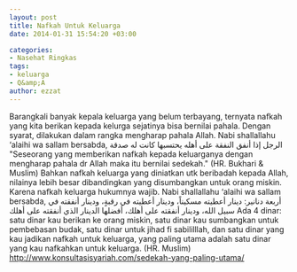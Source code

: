```yaml
---
layout: post
title: Nafkah Untuk Keluarga
date: 2014-01-31 15:54:20 +03:00

categories:
- Nasehat Ringkas
tags:
- keluarga
- Q&amp;A
author: ezzat
---
```

Barangkali banyak kepala keluarga yang belum terbayang, ternyata nafkah yang kita berikan kepada kelurga sejatinya bisa bernilai pahala. Dengan syarat, dilakukan dalam rangka mengharap pahala Allah. Nabi shallallahu ‘alaihi wa sallam bersabda,
الرجل إذا أنفق النفقة على أهله يحتسبها كانت له صدقة
"Seseorang yang memberikan nafkah kepada keluarganya dengan mengharap pahala dr Allah maka itu bernilai sedekah." (HR. Bukhari &amp; Muslim)
Bahkan nafkah keluarga yang diniatkan utk beribadah kepada Allah, nilainya lebih besar dibandingkan yang disumbangkan untuk orang miskin. Karena nafkah keluarga hukumnya wajib. Nabi shallallahu ‘alaihi wa sallam bersabda,
أربعة دنانير: دينار أعطيته مسكيناً، ودينار أعطيته في رقبةٍ، ودينار أنفقته في سبيل الله، ودينار أنفقته على أهلك، أفضلها الدينار الذي أنفقته على أهلك
Ada 4 dinar: satu dinar kau berikan ke orang miskin, satu dinar kau sumbangkan untuk pembebasan budak, satu dinar untuk jihad fi sabililllah, dan satu dinar yang kau jadikan nafkah untuk keluarga, yang paling utama adalah satu dinar yang kau nafkahkan untuk keluarga. (HR. Muslim)
http://www.konsultasisyariah.com/sedekah-yang-paling-utama/
